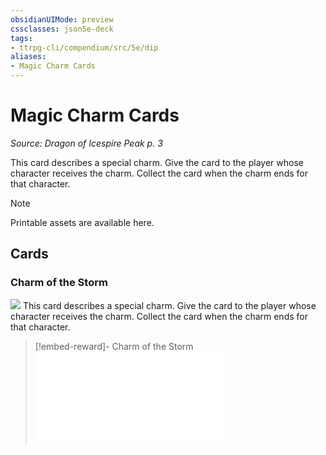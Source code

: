 ```yaml
---
obsidianUIMode: preview
cssclasses: json5e-deck
tags:
- ttrpg-cli/compendium/src/5e/dip
aliases:
- Magic Charm Cards
---
```

# Magic Charm Cards
*Source: Dragon of Icespire Peak p. 3*  

This card describes a special charm. Give the card to the player whose character receives the charm. Collect the card when the charm ends for that character.

> [!note]
> Printable assets are available here.

## Cards

### Charm of the Storm
![](/3-Mechanics/CLI/Compendium/decks/img/magic-charm-charmfront.webp#card)
This card describes a special charm. Give the card to the player whose character receives the charm. Collect the card when the charm ends for that character.

> [!embed-reward]- Charm of the Storm
> ![Charm of the Storm](/3-Mechanics/CLI/Compendium/rewards/charm-of-the-storm-dip.md)
